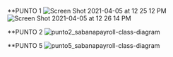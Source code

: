 **PUNTO 1
![Screen Shot 2021-04-05 at 12 25 12 PM](https://user-images.githubusercontent.com/78422799/113632028-01ef7900-9630-11eb-92a0-f36b0fed9aa1.png)
![Screen Shot 2021-04-05 at 12 26 14 PM](https://user-images.githubusercontent.com/78422799/113631964-e71d0480-962f-11eb-8ea4-090912b13950.png)


**PUNTO 2
![punto2_sabanapayroll-class-diagram](https://user-images.githubusercontent.com/80064766/113622783-0b261900-9623-11eb-9ee7-456f7bf41d67.png)

**PUNTO 5
![punto5_sabanapayroll-class-diagram](https://user-images.githubusercontent.com/80064766/113622842-1e38e900-9623-11eb-859f-e76081af56ac.png)
